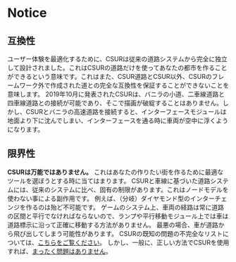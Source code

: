 # Notice

## 互換性
ユーザー体験を最適化するために、CSURは従来の道路システムから完全に独立して設計されました。これはCSURの道路だけを使ってあなたの都市を作ることができるという意味です。これはまた、CSUR道路とCSUR以外、CSURのフレームワーク外で作成された道との完全な互換性を保証することができないことを意味します。
2019年10月に発表されたCSURは、バニラの小道、二車線道路と四車線道路との接続が可能であり、そこで描画が破綻することはありません。しかし、CSURとバニラの高速道路を接続すると、インターフェースモジュールは地面より下に沈んでしまい、インターフェースを通る時に車両が空中に浮くようになります。

## 限界性
**CSURは万能ではありません。**
これはあなたの作りたい街を作るために最適なツールを選ぼうとする時に当てはまります。
CSURと車線に基づいた道路システムには、従来のシステムに比べ、固有の制限があります。これはノードモデルを使わない事による副作用です。
例えば、（分岐）ダイヤモンド型のインターチェンジを作るのは殆ど不可能です。
ゲームのシステム上、車両の経路は常に道路の区間と平行でなければならないので、ランプや平行移動モジュール上では車は道路標示に沿って正確に移動する方法がありません。
最悪の場合、車が道路から飛び出してしまう可能性があります。
CSURの既知の問題の不完全なリストについては、[こちらをご覧ください](https://bbs.csur.fun/d/6-csur-faq)。
しかし、一般に、正しい方法でCSURを使用すれば、[まったく問題はありません](https://www.youtube.com/watch?v=jVHcUVIwJW4&t=435s)。